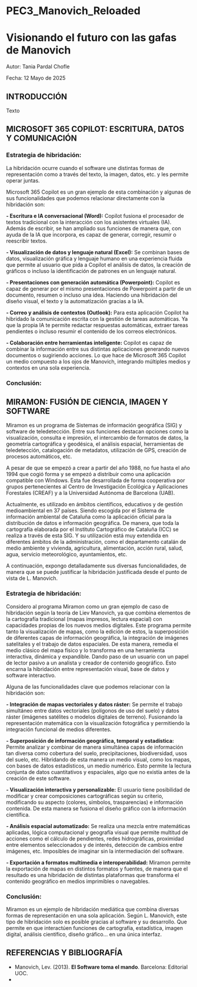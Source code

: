 # PEC3_Manovich_Reloaded

# Visionando el futuro con las gafas de Manovich

Autor: Tania Pardal Chofle 

Fecha: 12 Mayo de 2025


## INTRODUCCIÓN

Texto

## MICROSOFT 365 COPILOT: ESCRITURA, DATOS Y COMUNICACIÓN

### Estrategia de hibridación:

La hibridación ocurre cuando el software une distintas formas de representación como a través del texto, la imagen, datos, etc. y les permite operar juntas.

Microsoft 365 Copilot es un gran ejemplo de esta combinación y algunas de sus funcionalidades que podemos relacionar directamente con la hibridación son: 

**-	Escritura e IA conversacional (Word):**
Copilot fusiona el procesador de textos tradicional con la interacción con los asistentes virtuales (IA). Además de escribir, se han ampliado sus funciones de manera que, con ayuda de la IA que incorpora, es capaz de generar, corregir, resumir o reescribir textos.

**-	Visualización de datos y lenguaje natural (Excel):**
Se combinan bases de datos, visualización gráfica y lenguaje humano en una experiencia fluida que permite al usuario que pida a Copilot el análisis de datos, la creación de gráficos o incluso la identificación de patrones en un lenguaje natural. 

**-	Presentaciones con generación automática (Powerpoint):**
Copilot es capaz de generar por el mismo presentaciones de Powerpoint a partir de un documento, resumen o incluso una idea. Haciendo una hibridación del diseño visual, el texto y la automatización gracias a la IA. 

**-	Correo y análisis de contextos (Outlook):**
Para esta aplicación Copilot ha hibridado la comunicación escrita con la gestión de tareas automáticas. Ya que la propia IA te permite redactar respuestas automáticas, extraer tareas pendientes o incluso resumir el contenido de los correos electrónicos. 

**-	Colaboración entre herramientas inteligente:** 
Copilot es capaz de combinar la información entre sus distintas aplicaciones generando nuevos documentos o sugiriendo acciones. Lo que hace de Microsoft 365 Copilot un medio compuesto a los ojos de Manovich, integrando múltiples medios y contextos en una sola experiencia. 
 
### Conclusión:




## MIRAMON: FUSIÓN DE CIENCIA, IMAGEN Y SOFTWARE

Miramon es un programa de Sistemas de información geográfica (SIG) y software de teledetección. Entre sus funciones destacan opciones como la visualización, consulta e impresión, el intercambio de formatos de datos, la geometría cartográfica y geodésica, el análisis espacial, herramientas de teledetección, catalogación de metadatos, utilización de GPS, creación de procesos automáticos, etc.  

A pesar de que se empezó a crear a partir del año 1988, no fue hasta el año 1994 que cogió forma y se empezó a distribuir como una aplicación compatible con Windows. Esta fue desarrollada de forma cooperativa por grupos pertenecientes al Centro de Investigación Ecológica y Aplicaciones Forestales (CREAF) y a la Universidad Autónoma de Barcelona (UAB).

Actualmente, es utilizado en ámbitos científicos, educativos y de gestión medioambiental en 37 países. Siendo escogida por el Sistema de información ambiental de Cataluña como la aplicación oficial para la distribución de datos e información geográfica. De manera, que toda la cartografía elaborada por el Instituto Cartográfico de Cataluña (ICC) se realiza a través de esta SIG. Y su utilización está muy extendida en diferentes ámbitos de la administración, como el departamento catalán de medio ambiente y vivienda, agricultura, alimentación, acción rural, salud, agua, servicio meteorológico, ayuntamientos, etc. 

A continuación, expongo detalladamente sus diversas funcionalidades, de manera que se puede justificar la hibridación justificada desde el punto de vista de L. Manovich. 

### Estrategia de hibridación:

Considero al programa Miramon como un gran ejemplo de caso de hibridación según la teoría de Liev Manovich, ya que combina elementos de la cartografía tradicional (mapas impresos, lectura espacial) con capacidades propias de los nuevos medios digitales. Este programa permite tanto la visualización de mapas, como la edición de estos, la superposición de diferentes capas de información geográfica, la integración de imágenes satelitales y el trabajo de datos espaciales. De esta manera, remedia el medio clásico del mapa físico y lo transforma en una herramienta interactiva, dinámica y expandible. Dando paso de un usuario con un papel de lector pasivo a un analista y creador de contenido geográfico. Esto encarna la hibridación entre representación visual, base de datos y software interactivo. 

Alguna de las funcionalidades clave que podemos relacionar con la hibridación son: 

**-	Integración de mapas vectoriales y datos ráster:** 
Se permite el trabajo simultáneo entre datos vectoriales (polígonos de uso del suelo) y datos ráster (imágenes satélites o modelos digitales de terreno). Fusionando la representación matemática con la visualización fotográfica y permitiendo la integración funcional de medios diferentes. 

**-	Superposición de información geográfica, temporal y estadística:**
Permite analizar y combinar de manera simultánea capas de información tan diversa como cobertura del suelo, precipitaciones, biodiversidad, usos del suelo, etc.  Hibridando de esta manera un medio visual, como los mapas, con bases de datos estadísticos, un medio numérico. Esto permite la lectura conjunta de datos cuantitativos y espaciales, algo que no existía antes de la creación de este software.  

**-	Visualización interactiva y personalizable:**
El usuario tiene posibilidad de modificar y crear composiciones cartográficas según su criterio, modificando su aspecto (colores, símbolos, trasparencias) e información contenida. De esta manera se fusiona el diseño gráfico con la información científica. 

**-	Análisis espacial automatizado:**
Se realiza una mezcla entre matemáticas aplicadas, lógica computacional y geografía visual que permite multitud de acciones como el cálculo de pendientes, redes hidrográficas, proximidad entre elementos seleccionados y de interés, detección de cambios entre imágenes, etc. Imposibles de imaginar sin la intermediación del software. 
 
**-	Exportación a formatos multimedia e interoperabilidad:**
Miramon permite la exportación de mapas en distintos formatos y fuentes, de manera que el resultado es una hibridación de distintas plataformas que transforma el contenido geográfico en medios imprimibles o navegables. 

### Conclusión:

Miramon es un ejemplo de hibridación mediática que combina diversas formas de representación en una sola aplicación. 
Según L. Manovich, este tipo de hibridación solo es posible gracias al software y su desarrollo. Que permite en que interactúen funciones de cartografía, estadística, imagen digital, análisis científico, diseño gráfico… en una única interfaz. 


## REFERENCIAS Y BIBLIOGRAFÍA

-   Manovich, Lev. (2013). **El Software toma el mando**. Barcelona: Editorial UOC.
- 
